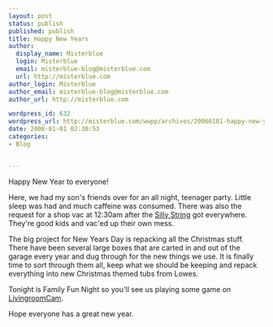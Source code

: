 ```yaml
---
layout: post
status: publish
published: publish
title: Happy New Years
author:
  display_name: Misterblue
  login: Misterblue
  email: misterblue-blog@misterblue.com
  url: http://misterblue.com
author_login: Misterblue
author_email: misterblue-blog@misterblue.com
author_url: http://misterblue.com

wordpress_id: 632
wordpress_url: http://misterblue.com/wwpp/archives/20060101-happy-new-years
date: 2006-01-01 02:30:53
categories:
- Blog


---
```

<p>
Happy New Year to everyone!
</p>
<p>
Here, we had my son's friends over for an all night, teenager party.  Little sleep was had and much caffeine was consumed.  There was also the request for a shop vac at 12:30am after the 
<a href="http://www.boingboing.net/2005/11/04/military_application.html">Silly String</a>
 got everywhere. They're good kids and vac'ed up their own mess.
</p>
<p>
The big project for New Years Day is repacking all the Christmas stuff.
There have been several large boxes that are carted in and out of the garage
every year and dug through for the new things we use.
It is finally time to sort through them all, keep what we should be keeping
and repack everything into new Christmas themed tubs from Lowes.
</p>
<p>
Tonight is Family Fun Night so you'll see us playing some game
on <a href="http://www.livingroomcam.us/">LivingroomCam</a>.
</p>
<p>
Hope everyone has a great new year.
</p>
